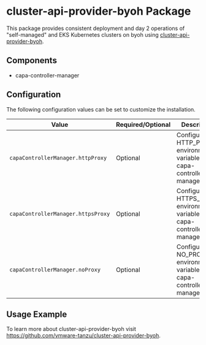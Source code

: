 # cluster-api-provider-byoh Package

This package provides consistent deployment and day 2 operations of
"self-managed" and EKS Kubernetes clusters on byoh using
[cluster-api-provider-byoh](https://github.com/kubernetes-sigs/cluster-api-provider-byoh).

## Components

* capa-controller-manager

## Configuration

The following configuration values can be set to customize the installation.

| Value                              | Required/Optional | Description                                                                 |
|------------------------------------|-------------------|-----------------------------------------------------------------------------|
| `capaControllerManager.httpProxy`  | Optional          | Configures the HTTP_PROXY environment variable on capa-controller-manager.  |
| `capaControllerManager.httpsProxy` | Optional          | Configures the HTTPS_PROXY environment variable on capa-controller-manager. |
| `capaControllerManager.noProxy`    | Optional          | Configures the NO_PROXY environment variable on capa-controller-manager.    |

## Usage Example

To learn more about cluster-api-provider-byoh visit
<https://github.com/vmware-tanzu/cluster-api-provider-byoh>.
